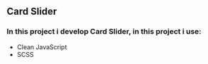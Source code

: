 ## Card Slider
### In this project i develop Card Slider, in this project i use:
 + Clean JavaScript
 + SCSS
